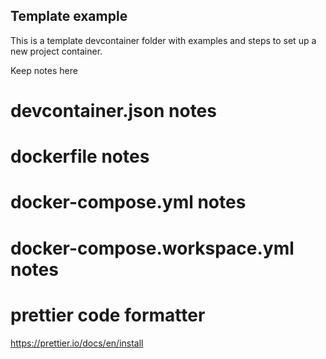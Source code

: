## Template example

This is a template devcontainer folder with examples and steps to set up a new project container.

Keep notes here

# devcontainer.json notes

# dockerfile notes

# docker-compose.yml notes

# docker-compose.workspace.yml notes

# prettier code formatter

https://prettier.io/docs/en/install

